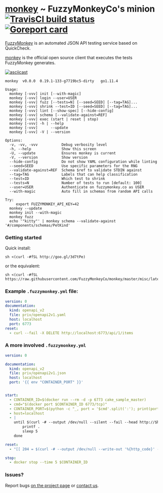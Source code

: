 # [monkey](https://github.com/FuzzyMonkeyCo/monkey) ~ FuzzyMonkeyCo's minion [![TravisCI build status](https://travis-ci.org/FuzzyMonkeyCo/monkey.svg?branch=master)](https://travis-ci.org/FuzzyMonkeyCo/monkey/builds) [![Goreport card](https://goreportcard.com/badge/github.com/FuzzyMonkeyCo/monkey)](https://goreportcard.com/report/github.com/FuzzyMonkeyCo/monkey)

[FuzzyMonkey](https://fuzzymonkey.co) is an automated JSON API testing service based on QuickCheck.

[monkey](https://github.com/FuzzyMonkeyCo/monkey) is the official open source client that executes the tests FuzzyMonkey generates.

[![asciicast](https://asciinema.org/a/171571.png)](https://asciinema.org/a/171571?autoplay=1)

```
monkey	v0.0.0	0.19.1-133-g7719bc5-dirty	go1.11.4

Usage:
  monkey [-vvv] init [--with-magic]
  monkey [-vvv] login --user=USER
  monkey [-vvv] fuzz [--tests=N] [--seed=SEED] [--tag=TAG]...
  monkey [-vvv] shrink --test=ID [--seed=SEED] [--tag=TAG]...
  monkey [-vvv] lint [--show-spec] [--hide-config]
  monkey [-vvv] schema [--validate-against=REF]
  monkey [-vvv] exec (start | reset | stop)
  monkey [-vvv] -h | --help
  monkey [-vvv]      --update
  monkey [-vvv] -V | --version

Options:
  -v, -vv, -vvv           Debug verbosity level
  -h, --help              Show this screen
  -U, --update            Ensures monkey is current
  -V, --version           Show version
  --hide-config           Do not show YAML configuration while linting
  --seed=SEED             Use specific parameters for the RNG
  --validate-against=REF  Schema $ref to validate STDIN against
  --tag=TAG               Labels that can help classification
  --test=ID               Which test to shrink
  --tests=N               Number of tests to run [default: 100]
  --user=USER             Authenticate on fuzzymonkey.co as USER
  --with-magic            Auto fill in schemas from random API calls

Try:
     export FUZZYMONKEY_API_KEY=42
  monkey --update
  monkey init --with-magic
  monkey fuzz
  echo '"kitty"' | monkey schema --validate-against '#/components/schemas/PetKind'
```

### Getting started

Quick install:

```shell
sh <(curl -#fSL http://goo.gl/3d7tPe)
```

or the equivalent:

```shell
sh <(curl -#fSL https://raw.githubusercontent.com/FuzzyMonkeyCo/monkey/master/misc/latest.sh)
```

### Example `.fuzzymonkey.yml` file:

```yaml
version: 0
documentation:
  kind: openapi_v2
  file: priv/openapi2v1.yaml
  host: localhost
  port: 6773
reset:
  - curl --fail -X DELETE http://localhost:6773/api/1/items
```

### A more involved `.fuzzymonkey.yml`

```yaml
version: 0

documentation:
  kind: openapi_v2
  file: priv/openapi2v1.json
  host: localhost
  port: '{{ env "CONTAINER_PORT" }}'


start:
  - CONTAINER_ID=$(docker run --rm -d -p 6773 cake_sample_master)
  - cmd="$(docker port $CONTAINER_ID 6773/tcp)"
  - CONTAINER_PORT=$(python -c "_, port = '$cmd'.split(':'); print(port)")
  - host=localhost
  - |
    until $(curl -# --output /dev/null --silent --fail --head http://$host:$CONTAINER_PORT/api/1/items); do
        printf .
        sleep 5
    done

reset:
  - "[[ 204 = $(curl -# --output /dev/null --write-out '%{http_code}' -X DELETE http://$host:$CONTAINER_PORT/api/1/items) ]]"

stop:
  - docker stop --time 5 $CONTAINER_ID
```

### Issues?

Report bugs [on the project page](https://github.com/FuzzyMonkeyCo/monkey/issues) or [contact us](mailto:ook@fuzzymonkey.co).
